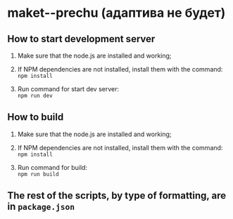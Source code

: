 # maket--prechu (адаптива не будет)

## How to start development server

1. Make sure that the node.js are installed and working;

2. If NPM dependencies are not installed, install them with the command:  
   `npm install`

3. Run command for start dev server:  
   `npm run dev`

## How to build

1. Make sure that the node.js are installed and working;

2. If NPM dependencies are not installed, install them with the command:  
   `npm install`

3. Run command for build:  
   `npm run build`

## The rest of the scripts, by type of formatting, are in `package.json`
